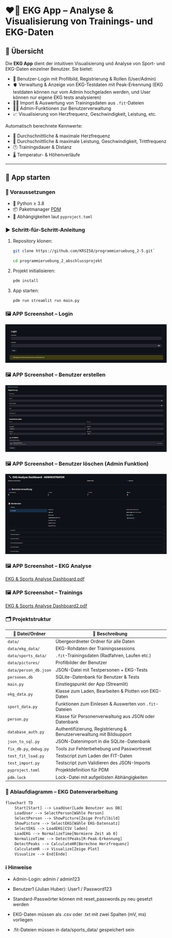 # ❤️‍🔥 EKG App – Analyse & Visualisierung von Trainings- und EKG-Daten

## 🧾 Übersicht

Die **EKG App** dient der intuitiven Visualisierung und Analyse von Sport- und EKG-Daten einzelner Benutzer. Sie bietet:

- 🔐 Benutzer-Login mit Profilbild, Registrierung & Rollen (User/Admin)  
- 🫀 Verwaltung & Anzeige von EKG-Testdaten mit Peak-Erkennung (EKG testdaten können nur vom Admin hochgeladen werden, und User können nur eigene EKG tests analysieren)
- 🏃‍♂️ Import & Auswertung von Trainingsdaten aus `.fit`-Dateien  
- 👩‍⚕️ Admin-Funktionen zur Benutzerverwaltung  
- 📈 Visualisierung von Herzfrequenz, Geschwindigkeit, Leistung, etc.

Automatisch berechnete Kennwerte:

- 💓 Durchschnittliche & maximale Herzfrequenz  
- 🚴 Durchschnittliche & maximale Leistung, Geschwindigkeit, Trittfrequenz  
- 🕐 Trainingsdauer & Distanz  
- 🌡️ Temperatur- & Höhenverläufe

---

## 🚀 App starten

### 🔧 Voraussetzungen

- 🐍 Python ≥ 3.8  
- 📦 Paketmanager [PDM](https://pdm.fming.dev/)  
- 📄 Abhängigkeiten laut `pyproject.toml`

### ▶️ Schritt-für-Schritt-Anleitung

1. Repository klonen:
   ```bash
   git clone https://github.com/KRSI58/programmieruebung_2-5.git`
    ```
    ```bash
   cd programmieruebung_2_abschlussprojekt
   ```
2. Projekt initialisieren:
    ```bash
    pdm install
    ```

3. App starten:
    ```bash
    pdm run streamlit run main.py
    ```
### 🖼️ APP Screenshot – Login
![alt text](image.png)
### 🖼️ APP Screenshot – Benutzer erstellen
![alt text](image-1.png)
### 🖼️ APP Screenshot – Benutzer löschen (Admin Funktion)
![alt text](image-2.png)
### 🖼️ APP Screenshot – EKG Analyse
[EKG & Sports Analyse Dashboard.pdf](https://github.com/user-attachments/files/21023445/EKG.Sports.Analyse.Dashboard.pdf)

### 🖼️ APP Screenshot – Trainings
[EKG & Sports Analyse Dashboard2.pdf](https://github.com/user-attachments/files/21023461/EKG.Sports.Analyse.Dashboard2.pdf)

### 🗂️ Projektstruktur
| 📁 Datei/Ordner         | 📝 Beschreibung                                                       |
| ----------------------- | --------------------------------------------------------------------- |
| `data/`                 | Übergeordneter Ordner für alle Daten                                  |
| `data/ekg_data/`        | EKG-Rohdaten der Trainingssessions                                    |
| `data/sports_data/`     | `.fit`-Trainingsdaten (Radfahren, Laufen etc.)                        |
| `data/pictures/`        | Profilbilder der Benutzer                                             |
| `data/person_db.json`   | JSON-Datei mit Testpersonen + EKG-Tests                               |
| `personen.db`           | SQLite-Datenbank für Benutzer & Tests                                 |
| `main.py`               | Einstiegspunkt der App (Streamlit)                                    |
| `ekg_data.py`           | Klasse zum Laden, Bearbeiten & Plotten von EKG-Daten                  |
| `sport_data.py`         | Funktionen zum Einlesen & Auswerten von `.fit`-Dateien                |
| `person.py`             | Klasse für Personenverwaltung aus JSON oder Datenbank                 |
| `database_auth.py`      | Authentifizierung, Registrierung & Benutzerverwaltung mit Bildsupport |
| `json_to_sql.py`        | JSON-Datenimport in die SQLite-Datenbank                              |
| `fix_db.py`, `debug.py` | Tools zur Fehlerbehebung und Passwortreset                            |
| `test_fit_load.py`      | Testscript zum Laden der FIT-Daten                                    |
| `test_import.py`        | Testscript zum Validieren des JSON-Imports                            |
| `pyproject.toml`        | Projektdefinition für PDM                                             |
| `pdm.lock`              | Lock-Datei mit aufgelösten Abhängigkeiten                             |

### 🔄 Ablaufdiagramm – EKG Datenverarbeitung
```mermaid
flowchart TD
    Start[Start] --> LoadUser[Lade Benutzer aus DB]
    LoadUser --> SelectPerson[Wähle Person]
    SelectPerson --> ShowPicture[Zeige Profilbild]
    ShowPicture --> SelectEKG[Wähle EKG-Datensatz]
    SelectEKG --> LoadEKG[CSV laden]
    LoadEKG --> NormalizeTime[Normiere Zeit ab 0]
    NormalizeTime --> DetectPeaks[R-Peak-Erkennung]
    DetectPeaks --> CalculateHR[Berechne Herzfrequenz]
    CalculateHR --> Visualize[Zeige Plot]
    Visualize --> End[Ende]
```


### ℹ️ Hinweise
- Admin-Login: admin / admin123
- Benutzer1 (Julian Huber): User1 / Password123

- Standard-Passwörter können mit reset_passwords.py neu gesetzt werden

- EKG-Daten müssen als .csv oder .txt mit zwei Spalten (mV, ms) vorliegen

- .fit-Dateien müssen in data/sports_data/ gespeichert sein
